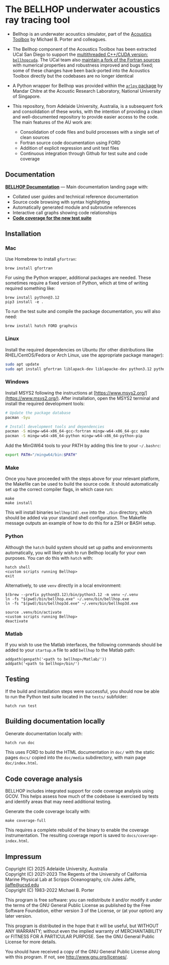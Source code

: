 # The BELLHOP underwater acoustics ray tracing tool

* Bellhop is an underwater acoustics simulator, part of the [Acoustics Toolbox](http://oalib.hlsresearch.com/AcousticsToolbox/) by Michael B. Porter and colleagues.

* The Bellhop component of the Acoustics Toolbox has been extracted UCal San Diego to support the [multithreaded C++/CUDA version: `bellhopcuda`](https://github.com/A-New-BellHope/bellhopcuda). The UCal team also [maintain a fork of the Fortran sources](https://github.com/A-New-BellHope/bellhop) with numerical properties and robustness improved and bugs fixed; some of these changes have been back-ported into the Acoustics Toolbox directly but the codebases are no longer identical

* A Python wrapper for Bellhop was provided within the [`arlpy` package](https://github.com/org-arl/arlpy) by Mandar Chitre at the Acoustic Research Laboratory, National University of Singapore.

* This repository, from Adelaide University, Australia, is a subsequent fork and consolidation of these works, with the intention of providing a clean and well-documented repository to provide easier access to the code. The main features of the AU work are:
    * Consolidation of code files and build processes with a single set of clean sources
    * Fortran source code documentation using FORD
    * Addition of explicit regression and unit test files
    * Continuous integration through Github for test suite and code coverage


## Documentation

**[BELLHOP Documentation](https://avc-adelaide.github.io/bellhop/)** — Main documentation landing page with:
- Collated user guides and technical reference documentation
- Source code browsing with syntax highlighting
- Automatically generated module and subroutine references
- Interactive call graphs showing code relationships
- **[Code coverage for the new test suite](https://avc-adelaide.github.io/bellhop/media/coverage-index.html)**


## Installation

### Mac

Use Homebrew to install `gfortran`:

    brew install gfortran

For using the Python wrapper, additional packages are needed.
These sometimes require a fixed version of Python,
which at time of writing required something like:

    brew install python@3.12
    pip3 install -e .

To run the test suite and compile the package documentation, you will also need:

    brew install hatch FORD graphvis

### Linux

Install the required dependencies on Ubuntu (for other distributions like RHEL/CentOS/Fedora or Arch Linux, use the appropriate package manager):

```bash
sudo apt update
sudo apt install gfortran liblapack-dev liblapacke-dev python3.12 python3.12-pip python3.12-venv graphviz
```


### Windows

Install MSYS2 following the instructions at [https://www.msys2.org/](https://www.msys2.org/).
After installation, open the MSYS2 terminal and install the required development tools:

```bash
# Update the package database
pacman -Syu

# Install development tools and dependencies
pacman -S mingw-w64-x86_64-gcc-fortran mingw-w64-x86_64-gcc make
pacman -S mingw-w64-x86_64-python mingw-w64-x86_64-python-pip
```

Add the MinGW64 tools to your PATH by adding this line to your `~/.bashrc`:
```bash
export PATH="/mingw64/bin:$PATH"
```

### Make

Once you have proceeded with the steps above for your relevant platform, the Makefile
can be used to build the source code.
It should automatically set up the correct compiler flags, in which case run:

    make
    make install

This will install binaries `bellhop(3d).exe` into the `./bin` directory, which should be
added via your standard shell configuration. The Makefile message outputs an example of how
to do this for a ZSH or BASH setup.


### Python

Although the `hatch` build system should set up paths and environments automatically,
you will likely wish to run Bellhop locally for your own purposes. You can do this with
`hatch` with:

    hatch shell
    <custom scripts running Bellhop>
    exit

Alternatively, to use `venv` directly in a local environment:

    $(brew --prefix python@3.12)/bin/python3.12 -m venv ~/.venv
    ln -fs "$(pwd)/bin/bellhop.exe" ~/.venv/bin/bellhop.exe
    ln -fs "$(pwd)/bin/bellhop3d.exe" ~/.venv/bin/bellhop3d.exe

    source .venv/bin/activate
    <custom scripts running Bellhop>
    deactivate


### Matlab

If you wish to use the Matlab interfaces, the following commands should be added to your
`startup.m` file to add `bellhop` to the Matlab path:

    addpath(genpath('<path to bellhop>/Matlab/'))
    addpath('<path to bellhop>/bin/')




## Testing

If the build and installation steps were successful, you should now be able to run
the Python test suite located in the `tests/` subfolder:

    hatch run test


## Building documentation locally

Generate documentation locally with:
```bash
hatch run doc
```
This uses FORD to build the HTML documentation in `doc/` with the static pages `docs/` copied
into the `doc/media` subdirectory, with main page `doc/index.html`.


## Code coverage analysis

BELLHOP includes integrated support for code coverage analysis using GCOV.
This helps assess how much of the codebase is exercised by tests and identify areas that may need additional testing.

Generate the code coverage locally with:

    make coverage-full

This requires a complete rebuild of the binary to enable the coverage instrumentation.
The resulting coverage report is saved to `docs/coverage-index.html`.




## Impressum

Copyright (C) 2025 Adelaide University, Australia \
Copyright (C) 2021-2023 The Regents of the University of California \
Marine Physical Lab at Scripps Oceanography, c/o Jules Jaffe, jjaffe@ucsd.edu \
Copyright (C) 1983-2022 Michael B. Porter

This program is free software: you can redistribute it and/or modify
it under the terms of the GNU General Public License as published by
the Free Software Foundation, either version 3 of the License, or
(at your option) any later version.

This program is distributed in the hope that it will be useful,
but WITHOUT ANY WARRANTY; without even the implied warranty of
MERCHANTABILITY or FITNESS FOR A PARTICULAR PURPOSE.  See the
GNU General Public License for more details.

You should have received a copy of the GNU General Public License
along with this program.  If not, see <http://www.gnu.org/licenses/>.



